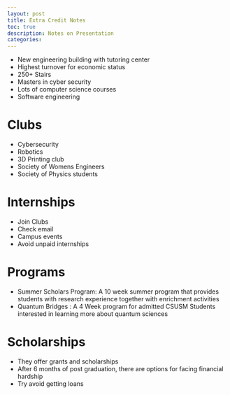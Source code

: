 ```yaml
---
layout: post
title: Extra Credit Notes
toc: true
description: Notes on Presentation
categories: 
---
```

- New engineering building with tutoring center
- Highest turnover for economic status
- 250+ Stairs
- Masters in cyber security
- Lots of computer science courses 
- Software engineering

# Clubs
- Cybersecurity
- Robotics
- 3D Printing club
- Society of Womens Engineers
- Society of Physics students

# Internships
- Join Clubs
- Check email
- Campus events
- Avoid unpaid internships

# Programs
- Summer Scholars Program: A 10 week summer program that provides students with research experience together with enrichment activities
- Quantum Bridges : A 4 Week program for admitted CSUSM Students interested in learning more about quantum sciences

# Scholarships 
- They offer grants and scholarships
- After 6 months of post graduation, there are options for facing financial hardship
- Try avoid getting loans

# 
